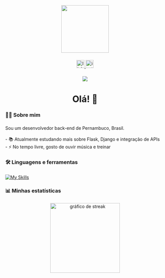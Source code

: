 <div align="center">
  <img height="150" src="https://media.giphy.com/media/M9gbBd9nbDrOTu1Mqx/giphy.gif" />
</div>

###

<div align="center">
  <a href="https://www.linkedin.com/in/gabriel-canto-6943b929a/" target="_blank">
    <img src="https://img.shields.io/static/v1?message=LinkedIn&logo=linkedin&label=&color=0077B5&logoColor=white&labelColor=&style=for-the-badge" height="25" alt="linkedin logo" />
  </a>
  <a href="https://www.instagram.com/devgabrielcanto/" target="_blank">
    <img src="https://img.shields.io/static/v1?message=Instagram&logo=instagram&label=&color=E4405F&logoColor=white&labelColor=&style=for-the-badge" height="25" alt="instagram logo" />
  </a>
</div>

###

<div align="center">
  <img src="https://visitor-badge.laobi.icu/badge?page_id=Bielartur.Bielartur&" />
</div>

###

<h1 align="center">Olá! 👋</h1>

###

<h3 align="left">👨‍💻 Sobre mim</h3>

###

<p align="left">
Sou um desenvolvedor back-end de Pernambuco, Brasil. <br><br>
- 📚 Atualmente estudando mais sobre Flask, Django e integração de APIs<br>
- ⚡ No tempo livre, gosto de ouvir música e treinar
</p>

###

<h3 align="left">🛠 Linguagens e ferramentas</h3>

###

[![My Skills](https://skillicons.dev/icons?i=python,html,css,javascript,tailwindcss,docker,django,flask,postgresql,mysql&perline=5)](https://skillicons.dev)

###

<h3 align="left">📊 Minhas estatísticas</h3>

###

<div align="center">
  <img src="https://streak-stats.demolab.com?user=Bielartur&locale=pt-br&mode=daily&theme=dark&hide_border=false&border_radius=5&order=3" height="220" alt="gráfico de streak" />
</div>
